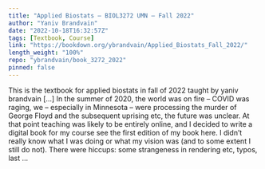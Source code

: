 ```yaml
---
title: "Applied Biostats – BIOL3272 UMN – Fall 2022"
author: "Yaniv Brandvain"
date: "2022-10-18T16:32:57Z"
tags: [Textbook, Course]
link: "https://bookdown.org/ybrandvain/Applied_Biostats_Fall_2022/"
length_weight: "100%"
repo: "ybrandvain/book_3272_2022"
pinned: false
---
```


This is the textbook for applied biostats in fall of 2022 taught by yaniv brandvain [...] In the summer of 2020, the world was on fire – COVID was raging, we – especially in Minnesota – were processing the murder of George Floyd and the subsequent uprising etc, the future was unclear. At that point teaching was likely to be entirely online, and I decided to write a digital book for my course see the first edition of my book here. I didn’t really know what I was doing or what my vision was (and to some extent I still do not). There were hiccups: some strangeness in rendering etc, typos, last ...
